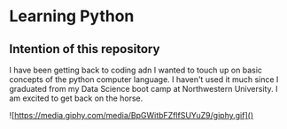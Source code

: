 # Learning Python

## Intention of this repository
I have been getting back to coding adn I wanted to touch up on basic concepts of the python computer language. I haven't used it much since I graduated from my Data Science boot camp at Northwestern University. I am excited to get back on the horse. 

![https://media.giphy.com/media/BpGWitbFZflfSUYuZ9/giphy.gif]()

